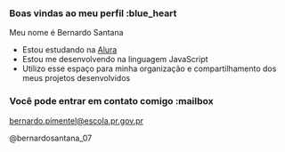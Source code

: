 ### Boas vindas ao meu perfil :blue_heart

Meu nome é Bernardo Santana

- Estou estudando na [Alura](https://www.alura.com.br)
- Estou me desenvolvendo na linguagem JavaScript
- Utilizo esse espaço para minha organização e compartilhamento dos meus projetos desenvolvidos

### Você pode entrar em contato comigo :mailbox

bernardo.pimentel@escola.pr.gov.pr

@bernardosantana_07


